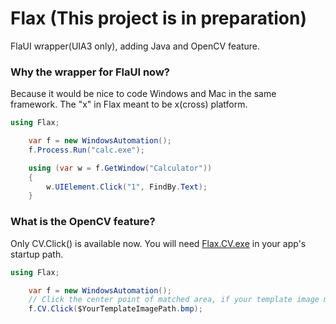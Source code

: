# Flax (This project is in preparation)
FlaUI wrapper(UIA3 only), adding Java and OpenCV feature.

### Why the wrapper for FlaUI now?
Because it would be nice to code Windows and Mac in the same framework.
The "x" in Flax meant to be x(cross) platform.

```csharp
using Flax;

    var f = new WindowsAutomation();
    f.Process.Run("calc.exe");

    using (var w = f.GetWindow("Calculator"))
    {
        w.UIElement.Click("1", FindBy.Text);
    }
```

### What is the OpenCV feature?
Only CV.Click() is available now.
You will need [Flax.CV.exe](https://github.com/teonsen/Flax.CV/releases) in your app's startup path.

```csharp
using Flax;

    var f = new WindowsAutomation();
    // Click the center point of matched area, if your template image matched in your screen.
    f.CV.Click($YourTemplateImagePath.bmp);
```
